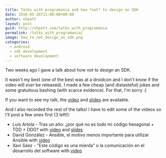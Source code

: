 ```yaml
---
title: Talks with programania and how *not* to design an SDK
date: 2016-05-26T11:00:00+00:00
author: nhpatt
layout: post
guid: http://nhpatt.com/talks_with_programania
permalink: /talks_with_programania/
image: how_to_not_design_an_sdk.png
categories:
  - android
  - sdk development
  - software development
---
```


Two weeks ago I gave a talk about how *not* to design an SDK. 

It wasn't my best (one of the best was at a droidcon and I don't know if the video will *ever* be released). I made a few cheap (and distasteful) jokes and some gratuitous bashing (with scarce evidence). For that, I'm sorry :(

If you want to see my talk, the [video](https://www.youtube.com/watch?v=w989fS2Qdx0) and [slides](https://drive.google.com/open?id=1QVHqAkymTclWXUD5vpSsX7o8yZ8hFjy7vdee_a5gk_M) are available.

And I also recorded the rest of the talks! I have to edit some of the videos so I'll post a few ones first (3 left!):

* Luis Artola - Tras un año: ¿por qué no es todo mi código hexagonal + TDD + DDD? with [video](https://www.youtube.com/watch?v=op7f1jQ5xOw) and [slides](https://spines.me/p/luisartola/por-que-no-toda-mi-estrategia-es-unitario-plus-hexagonal-y-mi-acceso-a-bd-con-repositorios-de-verdad)
* David González - Ansible, el motivo menos importante para utilizar Ansible with [video](https://www.youtube.com/watch?v=I5cGW9DVrCQ)
* Xavi Sáez - "Este código es una mierda” o la comunicación en el desarrollo del software with [video](https://www.youtube.com/watch?v=OI9Q0iXPx1M)

